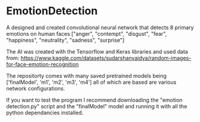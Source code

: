 # EmotionDetection
A designed and created convolutional neural network that detects 8 primary emotions on human faces ["anger", "contempt", "disgust", "fear", "happiness", "neutrality", "sadness", "surprise"]

The AI was created with the Tensorflow and Keras libraries and used data from: https://www.kaggle.com/datasets/sudarshanvaidya/random-images-for-face-emotion-recognition

The repositorty comes with many saved pretrained models being ['finalModel', 'm1', 'm2', 'm3', 'm4'] all of which are based are various network configurations.

If you want to test the program I recommend downloading the "emotion detection.py" script and the "finalModel" model and running it with all the python dependancies installed.
